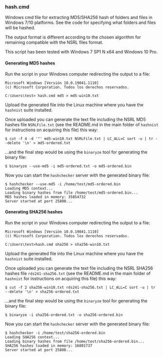 
### hash.cmd

Windows cmd file for extracting MD5/SHA256 hash of folders and files in Windows 7/10 platforms.
See the code for specifying what folders and files will be hashed.

The output format is different according to the chosen algorithm for remaining
compatible with the NSRL files format.

This script has been tested with Windows 7 SP1 N x64 and Windows 10 Pro.

#### Generating MD5 hashes

Run the script in your Windows computer redirecting the output to a file:
```
Microsoft Windows [Versión 10.0.19041.1110]
(c) Microsoft Corporation. Todos los derechos reservados.

C:\Users\test> hash.cmd md5 > md5-win10.txt
```

Upload the generated file into the Linux machine where you have the `hashnist` suite installed.

Once uploaded you can generate the text file including the NSRL MD5 hashes file `NSRLFile.txt` (see the README.md in the main folder of `hashnist` for instructions on acquiring this file) this way: 
```
$ cut -f 4 -d '"' md5-win10.txt NSRLFile.txt | LC_ALL=C sort -u | tr --delete '\n' > md5-ordered.txt
```

...and the final step would be using the `binaryze` tool for generating the binary file:
```
$ binaryze --use-md5 -i md5-ordered.txt -o md5-ordered.bin
```

Now you can start the `hashchecker` server with the generated binary file:
```
$ hashchecker --use-md5 -i /home/test/md5-ordered.bin
Loading MD5 context...
Loading binary hashes from file /home/test/md5-ordered.bin...
MD5 hashes loaded in memory: 35854732
Server started at port 25800...
```

#### Generating SHA256 hashes

Run the script in your Windows computer redirecting the output to a file:
```
Microsoft Windows [Versión 10.0.19041.1110]
(c) Microsoft Corporation. Todos los derechos reservados.

C:\Users\test>hash.cmd sha256 > sha256-win10.txt
```

Upload the generated file into the Linux machine where you have the `hashnist` suite installed.

Once uploaded you can generate the text file including the NSRL SHA256 hashes file `rds241-sha256.txt` (see the README.md in the main folder of `hashnist` for instructions on acquiring this file) this way: 
```
$ cut -f 2 sha256-win10.txt rds241-sha256.txt | LC_ALL=C sort -u | tr --delete '\n' > sha256-ordered.txt
```

...and the final step would be using the `binaryze` tool for generating the binary file:
```
$ binaryze -i sha256-ordered.txt -o sha256-ordered.bin
```

Now you can start the `hashchecker` server with the generated binary file:
```
$ hashchecker -i /home/test/sha256-ordered.bin
Loading SHA256 context...
Loading binary hashes from file /home/test/sha256-ordered.bin...
SHA256 hashes loaded in memory: 16801737
Server started at port 25800...
```
